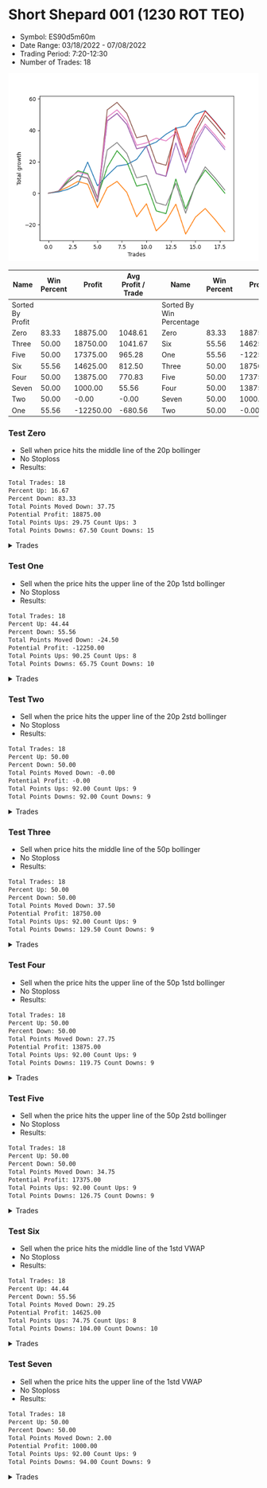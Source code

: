 # Short Shepard 001 (1230 ROT TEO) 
- Symbol: ES90d5m60m
- Date Range: 03/18/2022 - 07/08/2022
- Trading Period: 7:20-12:30
- Number of Trades: 18

![Plot](ShortShepard001(1230ROTTEO)ES90d5m60m.png)

| Name | Win Percent | Profit | Avg Profit / Trade |     | Name | Win Percent | Profit | Avg Profit / Trade |
| ---- | ----------- | ------ | ------------------ | --- | ---- | ----------- | ------ | ------------------ |
| Sorted By <br> Profit | | | | | Sorted By <br> Win Percentage ||||
| Zero | 83.33 | 18875.00 | 1048.61 |     | Zero | 83.33 | 18875.00 | 1048.61 |
| Three | 50.00 | 18750.00 | 1041.67 |     | Six | 55.56 | 14625.00 | 812.50 |
| Five | 50.00 | 17375.00 | 965.28 |     | One | 55.56 | -12250.00 | -680.56 |
| Six | 55.56 | 14625.00 | 812.50 |     | Three | 50.00 | 18750.00 | 1041.67 |
| Four | 50.00 | 13875.00 | 770.83 |     | Five | 50.00 | 17375.00 | 965.28 |
| Seven | 50.00 | 1000.00 | 55.56 |     | Four | 50.00 | 13875.00 | 770.83 |
| Two | 50.00 | -0.00 | -0.00 |     | Seven | 50.00 | 1000.00 | 55.56 |
| One | 55.56 | -12250.00 | -680.56 |     | Two | 50.00 | -0.00 | -0.00 |

### Test Zero
* Sell when price hits the middle line of the 20p bollinger
* No Stoploss
* Results:
```
Total Trades: 18
Percent Up: 16.67
Percent Down: 83.33
Total Points Moved Down: 37.75
Potential Profit: 18875.00
Total Points Ups: 29.75 Count Ups: 3
Total Points Downs: 67.50 Count Downs: 15
```

<details><summary>Trades</summary>

<code>In: 2022-03-22 08:00:00		Out: 2022-03-22 08:35:50		Total Position Time: 35:50		Total Move Down: 0.75		Total to Date: 0.75</code> <br />
<code>In: 2022-03-22 08:35:00		Out: 2022-03-22 08:36:10		Total Position Time: 01:10		Total Move Down: 1.75		Total to Date: 2.50</code> <br />
<code>In: 2022-04-19 09:00:00		Out: 2022-04-19 09:03:15		Total Position Time: 03:15		Total Move Down: 3.00		Total to Date: 5.50</code> <br />
<code>In: 2022-04-25 12:00:00		Out: 2022-04-25 12:07:15		Total Position Time: 07:15		Total Move Down: 14.25		Total to Date: 19.75</code> <br />
<code>In: 2022-04-28 11:10:00		Out: 2022-04-28 12:10:55		Total Position Time: 60:55		Total Move Down: -15.00		Total to Date: 4.75</code> <br />
<code>In: 2022-04-28 12:30:00		Out: 2022-04-28 12:34:05		Total Position Time: 04:05		Total Move Down: 6.50		Total to Date: 11.25</code> <br />
<code>In: 2022-05-04 10:10:00		Out: 2022-05-04 10:37:25		Total Position Time: 27:25		Total Move Down: 6.00		Total to Date: 17.25</code> <br />
<code>In: 2022-05-13 08:00:00		Out: 2022-05-13 08:46:45		Total Position Time: 46:45		Total Move Down: 1.00		Total to Date: 18.25</code> <br />
<code>In: 2022-05-26 08:30:00		Out: 2022-05-26 08:47:50		Total Position Time: 17:50		Total Move Down: 3.25		Total to Date: 21.50</code> <br />
<code>In: 2022-05-26 10:15:00		Out: 2022-05-26 10:29:05		Total Position Time: 14:05		Total Move Down: 8.50		Total to Date: 30.00</code> <br />
<code>In: 2022-05-27 08:00:00		Out: 2022-05-27 08:02:30		Total Position Time: 02:30		Total Move Down: 2.50		Total to Date: 32.50</code> <br />
<code>In: 2022-05-27 09:20:00		Out: 2022-05-27 09:35:15		Total Position Time: 15:15		Total Move Down: 5.00		Total to Date: 37.50</code> <br />
<code>In: 2022-06-06 07:55:00		Out: 2022-06-06 08:09:25		Total Position Time: 14:25		Total Move Down: 3.75		Total to Date: 41.25</code> <br />
<code>In: 2022-06-07 11:45:00		Out: 2022-06-07 11:47:25		Total Position Time: 02:25		Total Move Down: 1.50		Total to Date: 42.75</code> <br />
<code>In: 2022-06-21 08:10:00		Out: 2022-06-21 08:24:00		Total Position Time: 14:00		Total Move Down: 7.50		Total to Date: 50.25</code> <br />
<code>In: 2022-06-21 08:15:00		Out: 2022-06-21 08:24:00		Total Position Time: 09:00		Total Move Down: 2.25		Total to Date: 52.50</code> <br />
<code>In: 2022-06-24 08:15:00		Out: 2022-06-24 09:15:55		Total Position Time: 60:55		Total Move Down: -7.00		Total to Date: 45.50</code> <br />
<code>In: 2022-07-07 11:35:00		Out: 2022-07-07 12:35:55		Total Position Time: 60:55		Total Move Down: -7.75		Total to Date: 37.75</code> <br />


</details>

### Test One
* Sell when the price hits the upper line of the 20p 1std bollinger
* No Stoploss
* Results:
```
Total Trades: 18
Percent Up: 44.44
Percent Down: 55.56
Total Points Moved Down: -24.50
Potential Profit: -12250.00
Total Points Ups: 90.25 Count Ups: 8
Total Points Downs: 65.75 Count Downs: 10
```

<details><summary>Trades</summary>

<code>In: 2022-03-22 08:00:00		Out: 2022-03-22 09:00:55		Total Position Time: 60:55		Total Move Down: 1.25		Total to Date: 1.25</code> <br />
<code>In: 2022-03-22 08:35:00		Out: 2022-03-22 09:01:00		Total Position Time: 26:00		Total Move Down: 2.75		Total to Date: 4.00</code> <br />
<code>In: 2022-04-19 09:00:00		Out: 2022-04-19 09:37:25		Total Position Time: 37:25		Total Move Down: 3.50		Total to Date: 7.50</code> <br />
<code>In: 2022-04-25 12:00:00		Out: 2022-04-26 06:30:55		Total Position Time: 1110:55		Total Move Down: -1.75		Total to Date: 5.75</code> <br />
<code>In: 2022-04-28 11:10:00		Out: 2022-04-28 12:10:55		Total Position Time: 60:55		Total Move Down: -15.00		Total to Date: -9.25</code> <br />
<code>In: 2022-04-28 12:30:00		Out: 2022-04-28 12:45:05		Total Position Time: 15:05		Total Move Down: 12.75		Total to Date: 3.50</code> <br />
<code>In: 2022-05-04 10:10:00		Out: 2022-05-04 11:07:20		Total Position Time: 57:20		Total Move Down: 4.00		Total to Date: 7.50</code> <br />
<code>In: 2022-05-13 08:00:00		Out: 2022-05-13 09:00:55		Total Position Time: 60:55		Total Move Down: -7.00		Total to Date: 0.50</code> <br />
<code>In: 2022-05-26 08:30:00		Out: 2022-05-26 09:30:55		Total Position Time: 60:55		Total Move Down: -15.50		Total to Date: -15.00</code> <br />
<code>In: 2022-05-26 10:15:00		Out: 2022-05-26 10:56:20		Total Position Time: 41:20		Total Move Down: 8.25		Total to Date: -6.75</code> <br />
<code>In: 2022-05-27 08:00:00		Out: 2022-05-27 09:00:55		Total Position Time: 60:55		Total Move Down: -17.25		Total to Date: -24.00</code> <br />
<code>In: 2022-05-27 09:20:00		Out: 2022-05-27 09:50:20		Total Position Time: 30:20		Total Move Down: 6.25		Total to Date: -17.75</code> <br />
<code>In: 2022-06-06 07:55:00		Out: 2022-06-06 08:11:30		Total Position Time: 16:30		Total Move Down: 10.75		Total to Date: -7.00</code> <br />
<code>In: 2022-06-07 11:45:00		Out: 2022-06-07 12:45:55		Total Position Time: 60:55		Total Move Down: -19.00		Total to Date: -26.00</code> <br />
<code>In: 2022-06-21 08:10:00		Out: 2022-06-21 08:37:40		Total Position Time: 27:40		Total Move Down: 10.75		Total to Date: -15.25</code> <br />
<code>In: 2022-06-21 08:15:00		Out: 2022-06-21 08:37:40		Total Position Time: 22:40		Total Move Down: 5.50		Total to Date: -9.75</code> <br />
<code>In: 2022-06-24 08:15:00		Out: 2022-06-24 09:15:55		Total Position Time: 60:55		Total Move Down: -7.00		Total to Date: -16.75</code> <br />
<code>In: 2022-07-07 11:35:00		Out: 2022-07-07 12:35:55		Total Position Time: 60:55		Total Move Down: -7.75		Total to Date: -24.50</code> <br />


</details>

### Test Two
* Sell when the price hits the upper line of the 20p 2std bollinger
* No Stoploss
* Results:
```
Total Trades: 18
Percent Up: 50.00
Percent Down: 50.00
Total Points Moved Down: -0.00
Potential Profit: -0.00
Total Points Ups: 92.00 Count Ups: 9
Total Points Downs: 92.00 Count Downs: 9
```

<details><summary>Trades</summary>

<code>In: 2022-03-22 08:00:00		Out: 2022-03-22 09:00:55		Total Position Time: 60:55		Total Move Down: 1.25		Total to Date: 1.25</code> <br />
<code>In: 2022-03-22 08:35:00		Out: 2022-03-22 09:21:55		Total Position Time: 46:55		Total Move Down: 6.75		Total to Date: 8.00</code> <br />
<code>In: 2022-04-19 09:00:00		Out: 2022-04-19 09:41:30		Total Position Time: 41:30		Total Move Down: 6.25		Total to Date: 14.25</code> <br />
<code>In: 2022-04-25 12:00:00		Out: 2022-04-26 06:30:55		Total Position Time: 1110:55		Total Move Down: -1.75		Total to Date: 12.50</code> <br />
<code>In: 2022-04-28 11:10:00		Out: 2022-04-28 12:10:55		Total Position Time: 60:55		Total Move Down: -15.00		Total to Date: -2.50</code> <br />
<code>In: 2022-04-28 12:30:00		Out: 2022-04-28 12:51:00		Total Position Time: 21:00		Total Move Down: 19.00		Total to Date: 16.50</code> <br />
<code>In: 2022-05-04 10:10:00		Out: 2022-05-04 11:07:40		Total Position Time: 57:40		Total Move Down: 10.50		Total to Date: 27.00</code> <br />
<code>In: 2022-05-13 08:00:00		Out: 2022-05-13 09:00:55		Total Position Time: 60:55		Total Move Down: -7.00		Total to Date: 20.00</code> <br />
<code>In: 2022-05-26 08:30:00		Out: 2022-05-26 09:30:55		Total Position Time: 60:55		Total Move Down: -15.50		Total to Date: 4.50</code> <br />
<code>In: 2022-05-26 10:15:00		Out: 2022-05-26 11:15:55		Total Position Time: 60:55		Total Move Down: 1.50		Total to Date: 6.00</code> <br />
<code>In: 2022-05-27 08:00:00		Out: 2022-05-27 09:00:55		Total Position Time: 60:55		Total Move Down: -17.25		Total to Date: -11.25</code> <br />
<code>In: 2022-05-27 09:20:00		Out: 2022-05-27 10:20:55		Total Position Time: 60:55		Total Move Down: -1.75		Total to Date: -13.00</code> <br />
<code>In: 2022-06-06 07:55:00		Out: 2022-06-06 08:17:05		Total Position Time: 22:05		Total Move Down: 22.00		Total to Date: 9.00</code> <br />
<code>In: 2022-06-07 11:45:00		Out: 2022-06-07 12:45:55		Total Position Time: 60:55		Total Move Down: -19.00		Total to Date: -10.00</code> <br />
<code>In: 2022-06-21 08:10:00		Out: 2022-06-21 08:45:55		Total Position Time: 35:55		Total Move Down: 15.00		Total to Date: 5.00</code> <br />
<code>In: 2022-06-21 08:15:00		Out: 2022-06-21 08:45:55		Total Position Time: 30:55		Total Move Down: 9.75		Total to Date: 14.75</code> <br />
<code>In: 2022-06-24 08:15:00		Out: 2022-06-24 09:15:55		Total Position Time: 60:55		Total Move Down: -7.00		Total to Date: 7.75</code> <br />
<code>In: 2022-07-07 11:35:00		Out: 2022-07-07 12:35:55		Total Position Time: 60:55		Total Move Down: -7.75		Total to Date: 0.00</code> <br />


</details>

### Test Three
* Sell when price hits the middle line of the 50p bollinger
* No Stoploss
* Results:
```
Total Trades: 18
Percent Up: 50.00
Percent Down: 50.00
Total Points Moved Down: 37.50
Potential Profit: 18750.00
Total Points Ups: 92.00 Count Ups: 9
Total Points Downs: 129.50 Count Downs: 9
```

<details><summary>Trades</summary>

<code>In: 2022-03-22 08:00:00		Out: 2022-03-22 09:00:55		Total Position Time: 60:55		Total Move Down: 1.25		Total to Date: 1.25</code> <br />
<code>In: 2022-03-22 08:35:00		Out: 2022-03-22 09:35:55		Total Position Time: 60:55		Total Move Down: 5.75		Total to Date: 7.00</code> <br />
<code>In: 2022-04-19 09:00:00		Out: 2022-04-19 10:00:55		Total Position Time: 60:55		Total Move Down: 4.25		Total to Date: 11.25</code> <br />
<code>In: 2022-04-25 12:00:00		Out: 2022-04-26 06:30:55		Total Position Time: 1110:55		Total Move Down: -1.75		Total to Date: 9.50</code> <br />
<code>In: 2022-04-28 11:10:00		Out: 2022-04-28 12:10:55		Total Position Time: 60:55		Total Move Down: -15.00		Total to Date: -5.50</code> <br />
<code>In: 2022-04-28 12:30:00		Out: 2022-04-29 06:30:05		Total Position Time: 1080:05		Total Move Down: 51.50		Total to Date: 46.00</code> <br />
<code>In: 2022-05-04 10:10:00		Out: 2022-05-04 11:10:55		Total Position Time: 60:55		Total Move Down: 4.75		Total to Date: 50.75</code> <br />
<code>In: 2022-05-13 08:00:00		Out: 2022-05-13 09:00:55		Total Position Time: 60:55		Total Move Down: -7.00		Total to Date: 43.75</code> <br />
<code>In: 2022-05-26 08:30:00		Out: 2022-05-26 09:30:55		Total Position Time: 60:55		Total Move Down: -15.50		Total to Date: 28.25</code> <br />
<code>In: 2022-05-26 10:15:00		Out: 2022-05-26 11:15:55		Total Position Time: 60:55		Total Move Down: 1.50		Total to Date: 29.75</code> <br />
<code>In: 2022-05-27 08:00:00		Out: 2022-05-27 09:00:55		Total Position Time: 60:55		Total Move Down: -17.25		Total to Date: 12.50</code> <br />
<code>In: 2022-05-27 09:20:00		Out: 2022-05-27 10:20:55		Total Position Time: 60:55		Total Move Down: -1.75		Total to Date: 10.75</code> <br />
<code>In: 2022-06-06 07:55:00		Out: 2022-06-06 08:20:05		Total Position Time: 25:05		Total Move Down: 31.00		Total to Date: 41.75</code> <br />
<code>In: 2022-06-07 11:45:00		Out: 2022-06-07 12:45:55		Total Position Time: 60:55		Total Move Down: -19.00		Total to Date: 22.75</code> <br />
<code>In: 2022-06-21 08:10:00		Out: 2022-06-21 09:10:55		Total Position Time: 60:55		Total Move Down: 18.00		Total to Date: 40.75</code> <br />
<code>In: 2022-06-21 08:15:00		Out: 2022-06-21 09:15:55		Total Position Time: 60:55		Total Move Down: 11.50		Total to Date: 52.25</code> <br />
<code>In: 2022-06-24 08:15:00		Out: 2022-06-24 09:15:55		Total Position Time: 60:55		Total Move Down: -7.00		Total to Date: 45.25</code> <br />
<code>In: 2022-07-07 11:35:00		Out: 2022-07-07 12:35:55		Total Position Time: 60:55		Total Move Down: -7.75		Total to Date: 37.50</code> <br />


</details>

### Test Four
* Sell when the price hits the upper line of the 50p 1std bollinger
* No Stoploss
* Results:
```
Total Trades: 18
Percent Up: 50.00
Percent Down: 50.00
Total Points Moved Down: 27.75
Potential Profit: 13875.00
Total Points Ups: 92.00 Count Ups: 9
Total Points Downs: 119.75 Count Downs: 9
```

<details><summary>Trades</summary>

<code>In: 2022-03-22 08:00:00		Out: 2022-03-22 09:00:55		Total Position Time: 60:55		Total Move Down: 1.25		Total to Date: 1.25</code> <br />
<code>In: 2022-03-22 08:35:00		Out: 2022-03-22 09:35:55		Total Position Time: 60:55		Total Move Down: 5.75		Total to Date: 7.00</code> <br />
<code>In: 2022-04-19 09:00:00		Out: 2022-04-19 10:00:55		Total Position Time: 60:55		Total Move Down: 4.25		Total to Date: 11.25</code> <br />
<code>In: 2022-04-25 12:00:00		Out: 2022-04-26 06:30:55		Total Position Time: 1110:55		Total Move Down: -1.75		Total to Date: 9.50</code> <br />
<code>In: 2022-04-28 11:10:00		Out: 2022-04-28 12:10:55		Total Position Time: 60:55		Total Move Down: -15.00		Total to Date: -5.50</code> <br />
<code>In: 2022-04-28 12:30:00		Out: 2022-04-29 06:30:05		Total Position Time: 1080:05		Total Move Down: 51.50		Total to Date: 46.00</code> <br />
<code>In: 2022-05-04 10:10:00		Out: 2022-05-04 11:10:55		Total Position Time: 60:55		Total Move Down: 4.75		Total to Date: 50.75</code> <br />
<code>In: 2022-05-13 08:00:00		Out: 2022-05-13 09:00:55		Total Position Time: 60:55		Total Move Down: -7.00		Total to Date: 43.75</code> <br />
<code>In: 2022-05-26 08:30:00		Out: 2022-05-26 09:30:55		Total Position Time: 60:55		Total Move Down: -15.50		Total to Date: 28.25</code> <br />
<code>In: 2022-05-26 10:15:00		Out: 2022-05-26 11:15:55		Total Position Time: 60:55		Total Move Down: 1.50		Total to Date: 29.75</code> <br />
<code>In: 2022-05-27 08:00:00		Out: 2022-05-27 09:00:55		Total Position Time: 60:55		Total Move Down: -17.25		Total to Date: 12.50</code> <br />
<code>In: 2022-05-27 09:20:00		Out: 2022-05-27 10:20:55		Total Position Time: 60:55		Total Move Down: -1.75		Total to Date: 10.75</code> <br />
<code>In: 2022-06-06 07:55:00		Out: 2022-06-06 08:55:55		Total Position Time: 60:55		Total Move Down: 21.25		Total to Date: 32.00</code> <br />
<code>In: 2022-06-07 11:45:00		Out: 2022-06-07 12:45:55		Total Position Time: 60:55		Total Move Down: -19.00		Total to Date: 13.00</code> <br />
<code>In: 2022-06-21 08:10:00		Out: 2022-06-21 09:10:55		Total Position Time: 60:55		Total Move Down: 18.00		Total to Date: 31.00</code> <br />
<code>In: 2022-06-21 08:15:00		Out: 2022-06-21 09:15:55		Total Position Time: 60:55		Total Move Down: 11.50		Total to Date: 42.50</code> <br />
<code>In: 2022-06-24 08:15:00		Out: 2022-06-24 09:15:55		Total Position Time: 60:55		Total Move Down: -7.00		Total to Date: 35.50</code> <br />
<code>In: 2022-07-07 11:35:00		Out: 2022-07-07 12:35:55		Total Position Time: 60:55		Total Move Down: -7.75		Total to Date: 27.75</code> <br />


</details>

### Test Five
* Sell when the price hits the upper line of the 50p 2std bollinger
* No Stoploss
* Results:
```
Total Trades: 18
Percent Up: 50.00
Percent Down: 50.00
Total Points Moved Down: 34.75
Potential Profit: 17375.00
Total Points Ups: 92.00 Count Ups: 9
Total Points Downs: 126.75 Count Downs: 9
```

<details><summary>Trades</summary>

<code>In: 2022-03-22 08:00:00		Out: 2022-03-22 09:00:55		Total Position Time: 60:55		Total Move Down: 1.25		Total to Date: 1.25</code> <br />
<code>In: 2022-03-22 08:35:00		Out: 2022-03-22 09:35:55		Total Position Time: 60:55		Total Move Down: 5.75		Total to Date: 7.00</code> <br />
<code>In: 2022-04-19 09:00:00		Out: 2022-04-19 10:00:55		Total Position Time: 60:55		Total Move Down: 4.25		Total to Date: 11.25</code> <br />
<code>In: 2022-04-25 12:00:00		Out: 2022-04-26 06:30:55		Total Position Time: 1110:55		Total Move Down: -1.75		Total to Date: 9.50</code> <br />
<code>In: 2022-04-28 11:10:00		Out: 2022-04-28 12:10:55		Total Position Time: 60:55		Total Move Down: -15.00		Total to Date: -5.50</code> <br />
<code>In: 2022-04-28 12:30:00		Out: 2022-04-29 06:46:15		Total Position Time: 1096:15		Total Move Down: 58.50		Total to Date: 53.00</code> <br />
<code>In: 2022-05-04 10:10:00		Out: 2022-05-04 11:10:55		Total Position Time: 60:55		Total Move Down: 4.75		Total to Date: 57.75</code> <br />
<code>In: 2022-05-13 08:00:00		Out: 2022-05-13 09:00:55		Total Position Time: 60:55		Total Move Down: -7.00		Total to Date: 50.75</code> <br />
<code>In: 2022-05-26 08:30:00		Out: 2022-05-26 09:30:55		Total Position Time: 60:55		Total Move Down: -15.50		Total to Date: 35.25</code> <br />
<code>In: 2022-05-26 10:15:00		Out: 2022-05-26 11:15:55		Total Position Time: 60:55		Total Move Down: 1.50		Total to Date: 36.75</code> <br />
<code>In: 2022-05-27 08:00:00		Out: 2022-05-27 09:00:55		Total Position Time: 60:55		Total Move Down: -17.25		Total to Date: 19.50</code> <br />
<code>In: 2022-05-27 09:20:00		Out: 2022-05-27 10:20:55		Total Position Time: 60:55		Total Move Down: -1.75		Total to Date: 17.75</code> <br />
<code>In: 2022-06-06 07:55:00		Out: 2022-06-06 08:55:55		Total Position Time: 60:55		Total Move Down: 21.25		Total to Date: 39.00</code> <br />
<code>In: 2022-06-07 11:45:00		Out: 2022-06-07 12:45:55		Total Position Time: 60:55		Total Move Down: -19.00		Total to Date: 20.00</code> <br />
<code>In: 2022-06-21 08:10:00		Out: 2022-06-21 09:10:55		Total Position Time: 60:55		Total Move Down: 18.00		Total to Date: 38.00</code> <br />
<code>In: 2022-06-21 08:15:00		Out: 2022-06-21 09:15:55		Total Position Time: 60:55		Total Move Down: 11.50		Total to Date: 49.50</code> <br />
<code>In: 2022-06-24 08:15:00		Out: 2022-06-24 09:15:55		Total Position Time: 60:55		Total Move Down: -7.00		Total to Date: 42.50</code> <br />
<code>In: 2022-07-07 11:35:00		Out: 2022-07-07 12:35:55		Total Position Time: 60:55		Total Move Down: -7.75		Total to Date: 34.75</code> <br />


</details>

### Test Six
* Sell when the price hits the middle line of the 1std VWAP
* No Stoploss
* Results:
```
Total Trades: 18
Percent Up: 44.44
Percent Down: 55.56
Total Points Moved Down: 29.25
Potential Profit: 14625.00
Total Points Ups: 74.75 Count Ups: 8
Total Points Downs: 104.00 Count Downs: 10
```

<details><summary>Trades</summary>

<code>In: 2022-03-22 08:00:00		Out: 2022-03-22 09:00:55		Total Position Time: 60:55		Total Move Down: 1.25		Total to Date: 1.25</code> <br />
<code>In: 2022-03-22 08:35:00		Out: 2022-03-22 09:22:25		Total Position Time: 47:25		Total Move Down: 8.00		Total to Date: 9.25</code> <br />
<code>In: 2022-04-19 09:00:00		Out: 2022-04-19 10:00:55		Total Position Time: 60:55		Total Move Down: 4.25		Total to Date: 13.50</code> <br />
<code>In: 2022-04-25 12:00:00		Out: 2022-04-26 06:30:55		Total Position Time: 1110:55		Total Move Down: -1.75		Total to Date: 11.75</code> <br />
<code>In: 2022-04-28 11:10:00		Out: 2022-04-28 12:10:55		Total Position Time: 60:55		Total Move Down: -15.00		Total to Date: -3.25</code> <br />
<code>In: 2022-04-28 12:30:00		Out: 2022-04-29 06:30:05		Total Position Time: 1080:05		Total Move Down: 51.50		Total to Date: 48.25</code> <br />
<code>In: 2022-05-04 10:10:00		Out: 2022-05-04 11:10:55		Total Position Time: 60:55		Total Move Down: 4.75		Total to Date: 53.00</code> <br />
<code>In: 2022-05-13 08:00:00		Out: 2022-05-13 09:00:55		Total Position Time: 60:55		Total Move Down: -7.00		Total to Date: 46.00</code> <br />
<code>In: 2022-05-26 08:30:00		Out: 2022-05-26 09:30:55		Total Position Time: 60:55		Total Move Down: -15.50		Total to Date: 30.50</code> <br />
<code>In: 2022-05-26 10:15:00		Out: 2022-05-26 11:15:55		Total Position Time: 60:55		Total Move Down: 1.50		Total to Date: 32.00</code> <br />
<code>In: 2022-05-27 08:00:00		Out: 2022-05-27 08:02:45		Total Position Time: 02:45		Total Move Down: 3.00		Total to Date: 35.00</code> <br />
<code>In: 2022-05-27 09:20:00		Out: 2022-05-27 10:20:55		Total Position Time: 60:55		Total Move Down: -1.75		Total to Date: 33.25</code> <br />
<code>In: 2022-06-06 07:55:00		Out: 2022-06-06 08:09:35		Total Position Time: 14:35		Total Move Down: 5.00		Total to Date: 38.25</code> <br />
<code>In: 2022-06-07 11:45:00		Out: 2022-06-07 12:45:55		Total Position Time: 60:55		Total Move Down: -19.00		Total to Date: 19.25</code> <br />
<code>In: 2022-06-21 08:10:00		Out: 2022-06-21 08:45:55		Total Position Time: 35:55		Total Move Down: 15.00		Total to Date: 34.25</code> <br />
<code>In: 2022-06-21 08:15:00		Out: 2022-06-21 08:45:55		Total Position Time: 30:55		Total Move Down: 9.75		Total to Date: 44.00</code> <br />
<code>In: 2022-06-24 08:15:00		Out: 2022-06-24 09:15:55		Total Position Time: 60:55		Total Move Down: -7.00		Total to Date: 37.00</code> <br />
<code>In: 2022-07-07 11:35:00		Out: 2022-07-07 12:35:55		Total Position Time: 60:55		Total Move Down: -7.75		Total to Date: 29.25</code> <br />


</details>

### Test Seven
* Sell when the price hits the upper line of the 1std VWAP
* No Stoploss
* Results:
```
Total Trades: 18
Percent Up: 50.00
Percent Down: 50.00
Total Points Moved Down: 2.00
Potential Profit: 1000.00
Total Points Ups: 92.00 Count Ups: 9
Total Points Downs: 94.00 Count Downs: 9
```

<details><summary>Trades</summary>

<code>In: 2022-03-22 08:00:00		Out: 2022-03-22 09:00:55		Total Position Time: 60:55		Total Move Down: 1.25		Total to Date: 1.25</code> <br />
<code>In: 2022-03-22 08:35:00		Out: 2022-03-22 09:35:55		Total Position Time: 60:55		Total Move Down: 5.75		Total to Date: 7.00</code> <br />
<code>In: 2022-04-19 09:00:00		Out: 2022-04-19 10:00:55		Total Position Time: 60:55		Total Move Down: 4.25		Total to Date: 11.25</code> <br />
<code>In: 2022-04-25 12:00:00		Out: 2022-04-26 06:30:55		Total Position Time: 1110:55		Total Move Down: -1.75		Total to Date: 9.50</code> <br />
<code>In: 2022-04-28 11:10:00		Out: 2022-04-28 12:10:55		Total Position Time: 60:55		Total Move Down: -15.00		Total to Date: -5.50</code> <br />
<code>In: 2022-04-28 12:30:00		Out: 2022-04-29 07:00:55		Total Position Time: 1110:55		Total Move Down: 33.00		Total to Date: 27.50</code> <br />
<code>In: 2022-05-04 10:10:00		Out: 2022-05-04 11:10:55		Total Position Time: 60:55		Total Move Down: 4.75		Total to Date: 32.25</code> <br />
<code>In: 2022-05-13 08:00:00		Out: 2022-05-13 09:00:55		Total Position Time: 60:55		Total Move Down: -7.00		Total to Date: 25.25</code> <br />
<code>In: 2022-05-26 08:30:00		Out: 2022-05-26 09:30:55		Total Position Time: 60:55		Total Move Down: -15.50		Total to Date: 9.75</code> <br />
<code>In: 2022-05-26 10:15:00		Out: 2022-05-26 11:15:55		Total Position Time: 60:55		Total Move Down: 1.50		Total to Date: 11.25</code> <br />
<code>In: 2022-05-27 08:00:00		Out: 2022-05-27 09:00:55		Total Position Time: 60:55		Total Move Down: -17.25		Total to Date: -6.00</code> <br />
<code>In: 2022-05-27 09:20:00		Out: 2022-05-27 10:20:55		Total Position Time: 60:55		Total Move Down: -1.75		Total to Date: -7.75</code> <br />
<code>In: 2022-06-06 07:55:00		Out: 2022-06-06 08:12:05		Total Position Time: 17:05		Total Move Down: 14.00		Total to Date: 6.25</code> <br />
<code>In: 2022-06-07 11:45:00		Out: 2022-06-07 12:45:55		Total Position Time: 60:55		Total Move Down: -19.00		Total to Date: -12.75</code> <br />
<code>In: 2022-06-21 08:10:00		Out: 2022-06-21 09:10:55		Total Position Time: 60:55		Total Move Down: 18.00		Total to Date: 5.25</code> <br />
<code>In: 2022-06-21 08:15:00		Out: 2022-06-21 09:15:55		Total Position Time: 60:55		Total Move Down: 11.50		Total to Date: 16.75</code> <br />
<code>In: 2022-06-24 08:15:00		Out: 2022-06-24 09:15:55		Total Position Time: 60:55		Total Move Down: -7.00		Total to Date: 9.75</code> <br />
<code>In: 2022-07-07 11:35:00		Out: 2022-07-07 12:35:55		Total Position Time: 60:55		Total Move Down: -7.75		Total to Date: 2.00</code> <br />


</details>
